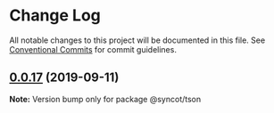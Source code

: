 # Change Log

All notable changes to this project will be documented in this file.
See [Conventional Commits](https://conventionalcommits.org) for commit guidelines.

## [0.0.17](https://github.com/SyncOT/SyncOT/compare/@syncot/tson@0.0.16...@syncot/tson@0.0.17) (2019-09-11)

**Note:** Version bump only for package @syncot/tson
